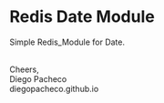 # Redis Date Module

Simple Redis_Module for Date. <BR/>
<BR/>

Cheers, <BR/>
Diego Pacheco <BR/>
diegopacheco.github.io <BR/>
